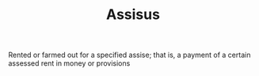 ---
title: Assisus
permalink: "/definitions/assisus.html"
body: Rented or farmed out for a specified assise; that is, a payment of a certain
  assessed rent in money or provisions
published_at: '2018-07-07'
layout: post
---